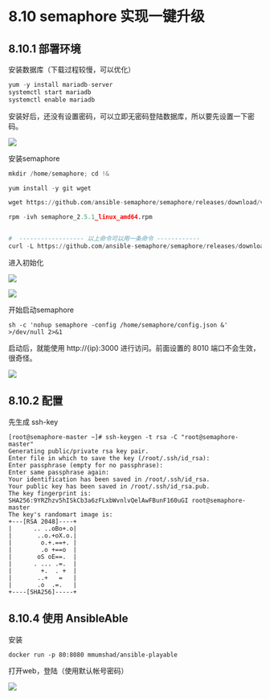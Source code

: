 # 8.10 semaphore 实现一键升级

## 8.10.1 部署环境

安装数据库（下载过程较慢，可以优化）

```python
yum -y install mariadb-server
systemctl start mariadb
systemctl enable mariadb
```

安装好后，还没有设置密码，可以立即无密码登陆数据库，所以要先设置一下密码。

![](http://image.python-online.cn/20190529150907.png)



安装semaphore

```python
mkdir /home/semaphore; cd !&

yum install -y git wget

wget https://github.com/ansible-semaphore/semaphore/releases/download/v2.5.1/semaphore_2.5.1_linux_amd64.rpm

rpm -ivh semaphore_2.5.1_linux_amd64.rpm


#  ------------------ 以上命令可以用一条命令 ------------
curl -L https://github.com/ansible-semaphore/semaphore/releases/download/v2.5.1/semaphore_2.5.1_linux_arm64.rpm > /usr/bin/semaphore
```

进入初始化

![](http://image.python-online.cn/20190529151350.png)

![](http://image.python-online.cn/20190529151450.png)

开始启动semaphore

```shell
sh -c 'nohup semaphore -config /home/semaphore/config.json &' >/dev/null 2>&1
```

启动后，就能使用 http://{ip}:3000 进行访问。前面设置的 8010 端口不会生效，很奇怪。

![](http://image.python-online.cn/20190529154348.png)

## 8.10.2 配置

先生成 ssh-key

```shell
[root@semaphore-master ~]# ssh-keygen -t rsa -C "root@semaphore-master"
Generating public/private rsa key pair.
Enter file in which to save the key (/root/.ssh/id_rsa): 
Enter passphrase (empty for no passphrase): 
Enter same passphrase again: 
Your identification has been saved in /root/.ssh/id_rsa.
Your public key has been saved in /root/.ssh/id_rsa.pub.
The key fingerprint is:
SHA256:9YRZhzv5hISkCb3a6zFLxbWvnlvQelAwFBunF160uGI root@semaphore-master
The key's randomart image is:
+---[RSA 2048]----+
|      .. ..oBo+.o|
|       ..o.+oX.o.|
|        o.+.==+. |
|        .o +==o  |
|       oS oE==.  |
|      . ... .=.  |
|        +.  . +  |
|       ..+   =   |
|       .o  .=.   |
+----[SHA256]-----+
```



## 8.10.4 使用 AnsibleAble

安装

```shell
docker run -p 80:8080 mmumshad/ansible-playable
```

打开web，登陆（使用默认帐号密码）

![](http://image.python-online.cn/20190530143442.png)

